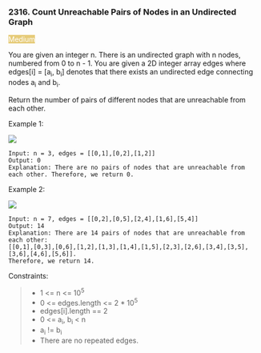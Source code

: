 <h3>2316. Count Unreachable Pairs of Nodes in an Undirected Graph</h3>

<span style="background-color:e6cb78; color:white">Medium</span>

You are given an integer n. There is an undirected graph with n nodes, numbered from 0 to n - 1. You are given a 2D integer array edges where edges[i] = [a<sub>i</sub>, b<sub>i</sub>] denotes that there exists an undirected edge connecting nodes a<sub>i</sub> and b<sub>i</sub>.

Return the number of pairs of different nodes that are unreachable from each other.



Example 1:

![](https://assets.leetcode.com/uploads/2022/05/05/tc-3.png)

    Input: n = 3, edges = [[0,1],[0,2],[1,2]]
    Output: 0
    Explanation: There are no pairs of nodes that are unreachable from each other. Therefore, we return 0.

Example 2:

![](https://assets.leetcode.com/uploads/2022/05/05/tc-2.png)

    Input: n = 7, edges = [[0,2],[0,5],[2,4],[1,6],[5,4]]
    Output: 14
    Explanation: There are 14 pairs of nodes that are unreachable from each other:
    [[0,1],[0,3],[0,6],[1,2],[1,3],[1,4],[1,5],[2,3],[2,6],[3,4],[3,5],[3,6],[4,6],[5,6]].
    Therefore, we return 14.



Constraints:

> - 1 <= n <= 10<sup>5</sup>
> - 0 <= edges.length <= 2 * 10<sup>5</sup>
> - edges[i].length == 2
> - 0 <= a<sub>i</sub>, b<sub>i</sub> < n
> - a<sub>i</sub> != b<sub>i</sub>
> - There are no repeated edges.

